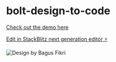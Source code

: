 # bolt-design-to-code

[Check out the demo here](https://glowing-marigold-60264b.netlify.app/)

[Edit in StackBlitz next generation editor ⚡️](https://stackblitz.com/~/github.com/prasanthLalapeta/bolt-design-to-code)

![Design by Bagus Fikri](https://pbs.twimg.com/media/GdeF8KSbUAAWf9g?format=jpg&name=4096x4096)